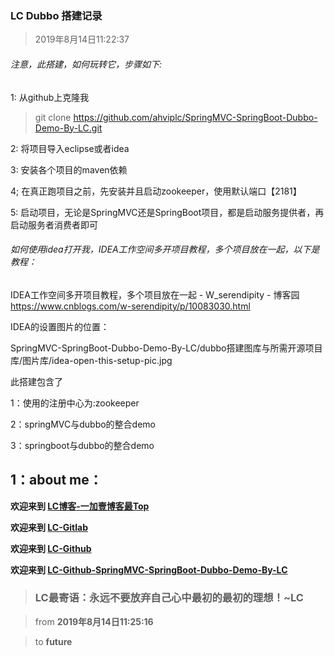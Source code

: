 ### LC Dubbo 搭建记录

> 2019年8月14日11:22:37

###### 注意，此搭建，如何玩转它，步骤如下:

1: 从github上克隆我

> git clone https://github.com/ahviplc/SpringMVC-SpringBoot-Dubbo-Demo-By-LC.git

2: 将项目导入eclipse或者idea

3: 安装各个项目的maven依赖

4; 在真正跑项目之前，先安装并且启动zookeeper，使用默认端口【2181】

5: 启动项目，无论是SpringMVC还是SpringBoot项目，都是启动服务提供者，再启动服务者消费者即可

###### 如何使用idea打开我，IDEA工作空间多开项目教程，多个项目放在一起，以下是教程：

IDEA工作空间多开项目教程，多个项目放在一起 - W_serendipity - 博客园
https://www.cnblogs.com/w-serendipity/p/10083030.html

IDEA的设置图片的位置：

SpringMVC-SpringBoot-Dubbo-Demo-By-LC/dubbo搭建图库与所需开源项目库/图片库/idea-open-this-setup-pic.jpg

此搭建包含了

1：使用的注册中心为:zookeeper

2：springMVC与dubbo的整合demo

3：springboot与dubbo的整合demo

## 1：about me：

**欢迎来到 [LC博客-一加壹博客最Top](http://www.oneplusone.vip)**

**欢迎来到 [LC-Gitlab](https://gitlab.com/ahviplc)**

**欢迎来到 [LC-Github](https://github.com/ahviplc)**

**欢迎来到 [LC-Github-SpringMVC-SpringBoot-Dubbo-Demo-By-LC](https://github.com/ahviplc/SpringMVC-SpringBoot-Dubbo-Demo-By-LC)**

> ### LC最寄语：永远不要放弃自己心中最初的最初的理想！~LC

> from **2019年8月14日11:25:16**

> to **future**